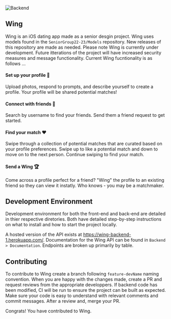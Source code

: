 
![Backend](https://github.com/SeniorGroup-22-23/Wing/actions/workflows/swift-backend.yml/badge.svg)   


## Wing

Wing is an iOS dating app made as a senior desgin project. Wing uses models found in the `SeniorGroup22-23/Models` repository. New releases of this repository are made as needed. Please note Wing is currently under development. Future itterations of the project will have increased security measures and message functionality. Current Wing fucntionality is as follows ... 

#### Set up your profile :woman:
Upload photos, respond to prompts, and describe yourself to create a profile. Your profile will be shared potential matches!   

#### Connect with friends :two_women_holding_hands:
Search by username to find your friends. Send them a friend request to get started.


#### Find your match :heart:
Swipe through a collection of potential matches that are curated based on your profile preferences. Swipe up to like a potential match and down to move on to the next person. Continue swiping to find your match. 

#### Send a Wing :trophy:
Come across a profile perfect for a friend? "Wing" the profile to an existing friend so they can view it instatly. Who knows - you may be a matchmaker. 


## Development Environment      
Development environment for both the front-end and back-end are detailed in thier respective diretories. Both have detailed step-by-step instructions on what to install and how to start the project locally. 

A hosted version of the API exists at https://wing-backend-1.herokuapp.com/. Documentation for the Wing API can be found in `Backend > Documentation`. Endpoints are broken up primarily by table. 


## Contributing
To contribute to Wing create a branch following `feature-devName` naming convention. When you are happy with the changes made, create a PR and request reviews from the appropriate developpers. If backend code has been modified, CI will be run to ensure the project can be built as expected. Make sure your code is easy to understand with relevant comments and commit messages. After a review and, merge your PR. 

Congrats! You have contributed to Wing. 
